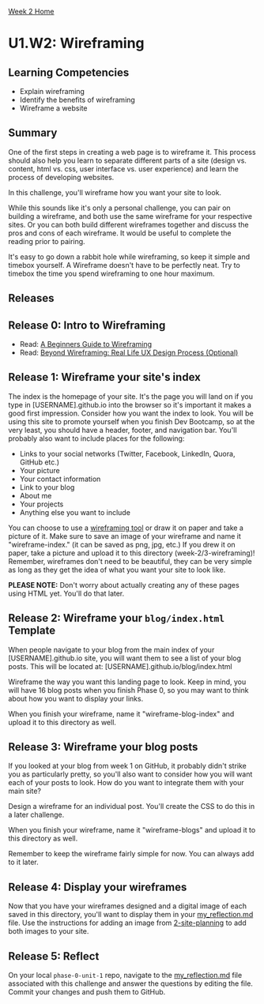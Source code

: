 [Week 2 Home](../)

# U1.W2: Wireframing

## Learning Competencies
- Explain wireframing
- Identify the benefits of wireframing
- Wireframe a website

## Summary

One of the first steps in creating a web page is to wireframe it. This process should also help you learn to separate different parts of a site (design vs. content, html vs. css, user interface vs. user experience) and learn the process of developing websites.

In this challenge, you'll wireframe how you want your site to look.

While this sounds like it's only a personal challenge, you can pair on building a wireframe, and both use the same wireframe for your respective sites. Or you can both build different wireframes together and discuss the pros and cons of each wireframe. It would be useful to complete the reading prior to pairing.

It's easy to go down a rabbit hole while wireframing, so keep it simple and timebox yourself. A Wireframe doesn't have to be perfectly neat. Try to timebox the time you spend wireframing to one hour maximum.

## Releases

## Release 0: Intro to Wireframing

- Read: [A Beginners Guide to Wireframing](http://webdesign.tutsplus.com/tutorials/a-beginners-guide-to-wireframing--webdesign-7399)
- Read: [Beyond Wireframing: Real Life UX Design Process (Optional)](http://uxdesign.smashingmagazine.com/2012/08/29/beyond-wireframing-real-life-ux-design-process/)


## Release 1: Wireframe your site's index
The index is the homepage of your site. It's the page you will land on if you type in [USERNAME].github.io into the browser so it's important it makes a good first impression. Consider how you want the index to look. You will be using this site to promote yourself when you finish Dev Bootcamp, so at the very least, you should have a header, footer, and navigation bar. You'll probably also want to include places for the following:

  - Links to your social networks (Twitter, Facebook, LinkedIn, Quora, GitHub etc.)
  - Your picture
  - Your contact information
  - Link to your blog
  - About me
  - Your projects
  - Anything else you want to include

You can choose to use a [wireframing tool](http://mashable.com/2010/07/15/wireframing-tools/) or draw it on paper and take a picture of it. Make sure to save an image of your wireframe and name it "wireframe-index." (it can be saved as png, jpg, etc.) If you drew it on paper, take a picture and upload it to this directory (week-2/3-wireframing)! Remember, wireframes don't need to be beautiful, they can be very simple as long as they get the idea of what you want your site to look like.

**PLEASE NOTE:** Don't worry about actually creating any of these pages using HTML yet. You'll do that later.

## Release 2: Wireframe your `blog/index.html` Template

When people navigate to your blog from the main index of your [USERNAME].github.io site, you will want them to see a list of your blog posts. This will be located at: [USERNAME].github.io/blog/index.html

Wireframe the way you want this landing page to look. Keep in mind, you will have 16 blog posts when you finish Phase 0, so you may want to think about how you want to display your links.

When you finish your wireframe, name it "wireframe-blog-index" and upload it to this directory as well.

## Release 3: Wireframe your blog posts

If you looked at your blog from week 1 on GitHub, it probably didn't strike you as particularly pretty, so you'll also want to consider how you will want each of your posts to look. How do you want to integrate them with your main site?

Design a wireframe for an individual post. You'll create the CSS to do this in a later challenge.

When you finish your wireframe, name it "wireframe-blogs" and upload it to this directory as well.

Remember to keep the wireframe fairly simple for now. You can always add to it later.

## Release 4: Display your wireframes

Now that you have your wireframes designed and a digital image of each saved in this directory, you'll want to display them in your [my_reflection.md](my_reflection.md) file. Use the instructions for adding an image from [2-site-planning](../site-planning) to add both images to your site.

## Release 5: Reflect
On your local `phase-0-unit-1` repo, navigate to the [my_reflection.md](my_reflection.md) file associated with this challenge and answer the questions by editing the file. Commit your changes and push them to GitHub.
